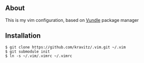 ## About

This is my vim configuration, based on [Vundle] package manager

## Installation

    $ git clone https://github.com/kravitz/.vim.git ~/.vim
    $ git submodule init
    $ ln -s ~/.vim/.vimrc ~/.vimrc

[Vundle]:http://github.com/gmarik/vundle
